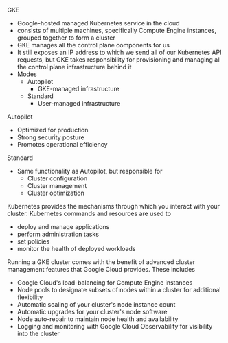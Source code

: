 GKE
- Google-hosted managed Kubernetes service in the cloud
- consists of multiple machines, specifically Compute Engine instances, grouped together to form a cluster
- GKE manages all the control plane components for us
- It still exposes an IP address to which we send all of our Kubernetes API requests, but GKE takes responsibility for provisioning and managing all the control plane infrastructure behind it
- Modes
	- Autopilot
		- GKE-managed infrastructure
	- Standard
		- User-managed infrastructure

Autopilot
- Optimized for production
- Strong security posture
- Promotes operational efficiency

Standard
- Same functionality as Autopilot, but responsible for
	- Cluster configuration
	- Cluster management
	- Cluster optimization

Kubernetes provides the mechanisms through which you interact with your cluster. Kubernetes commands and resources are used to 
- deploy and manage applications
- perform administration tasks
- set policies
- monitor the health of deployed workloads

Running a GKE cluster comes with the benefit of advanced cluster management features that Google Cloud provides. These includes
- Google Cloud's load-balancing for Compute Engine instances
- Node pools to designate subsets of nodes within a cluster for additional flexibility
- Automatic scaling of your cluster's node instance count
- Automatic upgrades for your cluster's node software
- Node auto-repair to maintain node health and availability
- Logging and monitoring with Google Cloud Observability for visibility into the cluster